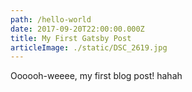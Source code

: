 ```yaml
---
path: /hello-world
date: 2017-09-20T22:00:00.000Z
title: My First Gatsby Post
articleImage: ./static/DSC_2619.jpg
---
```

Oooooh-weeee, my first blog post! hahah
